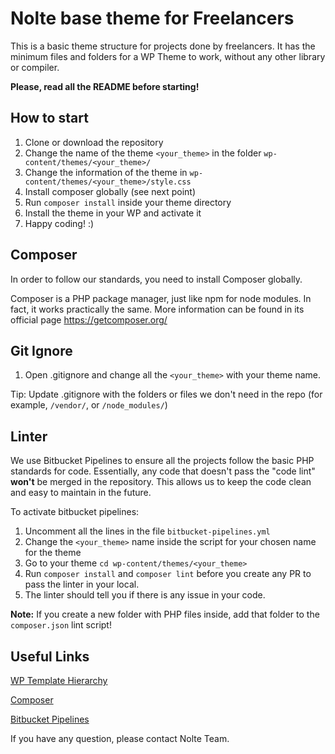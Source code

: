 # Nolte base theme for Freelancers
This is a basic theme structure for projects done by freelancers. 
It has the minimum files and folders for a WP Theme to work, without any other library or compiler.

**Please, read all the README before starting!**

## How to start
1. Clone or download the repository
2. Change the name of the theme `<your_theme>` in the folder `wp-content/themes/<your_theme>/`
3. Change the information of the theme in `wp-content/themes/<your_theme>/style.css`
4. Install composer globally (see next point)
5. Run `composer install` inside your theme directory
6. Install the theme in your WP and activate it
7. Happy coding! :)

## Composer
In order to follow our standards, you need to install Composer globally. 

Composer is a PHP package manager, just like npm for node modules. In fact, it works practically the same.
More information can be found in its official page https://getcomposer.org/

## Git Ignore
1. Open .gitignore and change all the `<your_theme>` with your theme name.

Tip: Update .gitignore with the folders or files we don't need in the repo (for example, `/vendor/`, or `/node_modules/`)

## Linter
We use Bitbucket Pipelines to ensure all the projects follow the basic PHP standards for code. Essentially, any code
that doesn't pass the "code lint" **won't** be merged in the repository. This allows us to keep the code
clean and easy to maintain in the future.

To activate bitbucket pipelines: 

1. Uncomment all the lines in the file `bitbucket-pipelines.yml`
2. Change the `<your_theme>` name inside the script for your chosen name for the theme
3. Go to your theme `cd wp-content/themes/<your_theme>` 
4. Run `composer install` and `composer lint` before you create any PR to pass the linter in your local.
5. The linter should tell you if there is any issue in your code.

**Note:** If you create a new folder with PHP files inside, add that folder to the `composer.json` lint script!

## Useful Links

[WP Template Hierarchy](https://developer.wordpress.org/themes/basics/template-hierarchy/)

[Composer](https://getcomposer.org/)

[Bitbucket Pipelines](https://bitbucket.org/product/features/pipeline)

If you have any question, please contact Nolte Team.
